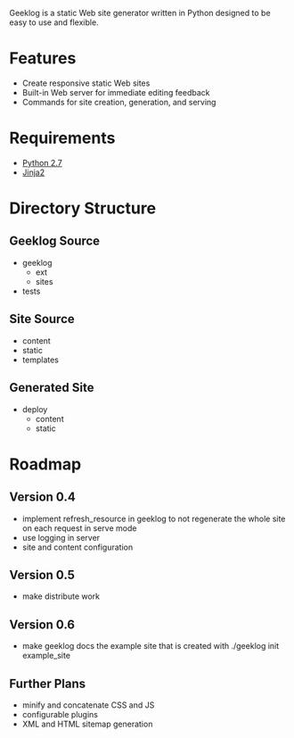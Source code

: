 Geeklog is a static Web site generator written in Python designed to be easy
to use and flexible.

# Features
* Create responsive static Web sites
* Built-in Web server for immediate editing feedback
* Commands for site creation, generation, and serving

# Requirements
* [Python 2.7](http://python.org/)
* [Jinja2](http://jinja.pocoo.org/)

# Directory Structure

## Geeklog Source
* geeklog
    * ext
    * sites
* tests

## Site Source
* content
* static
* templates

## Generated Site
* deploy
    * content
    * static

# Roadmap

## Version 0.4

* implement refresh_resource in geeklog to not regenerate the whole site on each request in serve mode
* use logging in server
* site and content configuration

## Version 0.5

* make distribute work

## Version 0.6

* make geeklog docs the example site that is created with ./geeklog init example_site

## Further Plans

* minify and concatenate CSS and JS
* configurable plugins
* XML and HTML sitemap generation

